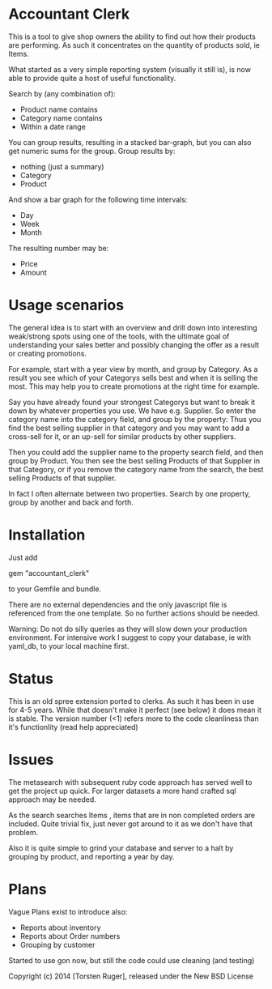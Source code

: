 Accountant Clerk
================

This is a tool to give shop owners the ability to find out how their products are performing. As such it concentrates on the quantity of products sold, ie Items.

What started as a very simple reporting system (visually it still is), is now able to provide quite a host of useful functionality.

Search by (any combination of):

- Product name contains
- Category name contains
- Within a date range

You can group results, resulting in a stacked bar-graph, but you can also get numeric sums for the group. Group results by:

- nothing (just a summary) 
- Category
- Product


And show a bar graph for the following time intervals:

- Day
- Week
- Month

The resulting number may be:

- Price
- Amount

Usage scenarios
===============

The general idea is to start with an overview and drill down into interesting weak/strong spots using one of the tools, with the ultimate goal of understanding your sales better and possibly changing the offer as a result or creating promotions.

For example, start with a year view by month, and group by Category. As a result you see which of your Categorys sells best and when it is selling the most. This may help you to create promotions at the right time for example.

Say you have already found your strongest Categorys but want to break it down by whatever properties you use. We have e.g. Supplier. So enter the category name into the category field, and group by the property: Thus you find the best selling supplier in that category and you may want to add a cross-sell for it, or an up-sell for similar products by other suppliers.

Then you could add the supplier name to the property search field, and then group by Product. You then see the best selling Products of that Supplier in that Category, or if you remove the category name from the search, the best selling Products of that supplier.

In fact I often alternate between two properties. Search by one property, group by another and back and forth. 

Installation
===========

Just add 

gem "accountant_clerk"

to your Gemfile and bundle.

There are no external dependencies and the only javascript file is referenced from the one template. So no further actions should be needed.

Warning: Do not do silly queries as they will slow down your production environment. For intensive work I suggest to copy your database, ie with yaml_db, to your local machine first.

Status
======

This is an old spree extension ported to clerks. As such it has been in use for 4-5 years. 
While that doesn't make it perfect (see below) it does mean it is stable.
The version number (<1) refers more to the code cleanliness than it's functionlity (read help appreciated)

Issues
=======

The metasearch with subsequent ruby code approach has served well to get the project up quick. For larger datasets a more hand crafted sql approach may be needed.

As the search searches Items , items that are in non completed orders are included. Quite trivial fix, just never got around to it as we don't have that problem.

Also it is quite simple to grind your database and server to a halt by grouping by product, and reporting a year by day.
  
Plans
=====

Vague Plans exist to introduce also:

- Reports about inventory
- Reports about Order numbers
- Grouping by customer

Started to use gon now, but still the code could use cleaning (and testing)

Copyright (c) 2014 [Torsten Ruger], released under the New BSD License
